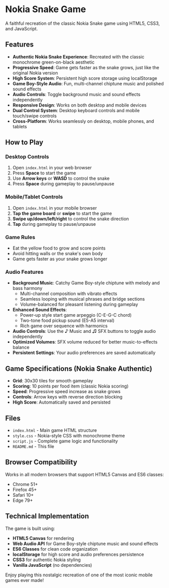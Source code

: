 # Nokia Snake Game

A faithful recreation of the classic Nokia Snake game using HTML5, CSS3, and JavaScript.

## Features

- **Authentic Nokia Snake Experience**: Recreated with the classic monochrome green-on-black aesthetic
- **Progressive Speed**: Game gets faster as the snake grows, just like the original Nokia version
- **High Score System**: Persistent high score storage using localStorage
- **Game Boy-Style Audio**: Fun, multi-channel chiptune music and polished sound effects
- **Audio Controls**: Toggle background music and sound effects independently
- **Responsive Design**: Works on both desktop and mobile devices
- **Dual Control System**: Desktop keyboard controls and mobile touch/swipe controls
- **Cross-Platform**: Works seamlessly on desktop, mobile phones, and tablets

## How to Play

### Desktop Controls
1. Open `index.html` in your web browser
2. Press **Space** to start the game
3. Use **Arrow keys** or **WASD** to control the snake
4. Press **Space** during gameplay to pause/unpause

### Mobile/Tablet Controls
1. Open `index.html` in your mobile browser
2. **Tap the game board** or **swipe** to start the game
3. **Swipe up/down/left/right** to control the snake direction
4. **Tap** during gameplay to pause/unpause

### Game Rules
- Eat the yellow food to grow and score points
- Avoid hitting walls or the snake's own body
- Game gets faster as your snake grows longer

### Audio Features
- **Background Music**: Catchy Game Boy-style chiptune with melody and bass harmony
  - Multi-channel composition with vibrato effects
  - Seamless looping with musical phrases and bridge sections
  - Volume-balanced for pleasant listening during gameplay
- **Enhanced Sound Effects**: 
  - Power-up style start game arpeggio (C-E-G-C chord)
  - Two-tone food pickup sound (E5-A5 interval)
  - Rich game over sequence with harmonics
- **Audio Controls**: Use the ♪ Music and ♫ SFX buttons to toggle audio independently
- **Optimized Volumes**: SFX volume reduced for better music-to-effects balance
- **Persistent Settings**: Your audio preferences are saved automatically

## Game Specifications (Nokia Snake Authentic)

- **Grid**: 30x30 tiles for smooth gameplay
- **Scoring**: 10 points per food item (classic Nokia scoring)
- **Speed**: Progressive speed increase as snake grows
- **Controls**: Arrow keys with reverse direction blocking
- **High Score**: Automatically saved and persisted

## Files

- `index.html` - Main game HTML structure
- `style.css` - Nokia-style CSS with monochrome theme
- `script.js` - Complete game logic and functionality
- `README.md` - This file

## Browser Compatibility

Works in all modern browsers that support HTML5 Canvas and ES6 classes:
- Chrome 51+
- Firefox 45+
- Safari 10+
- Edge 79+

## Technical Implementation

The game is built using:
- **HTML5 Canvas** for rendering
- **Web Audio API** for Game Boy-style chiptune music and sound effects
- **ES6 Classes** for clean code organization
- **localStorage** for high score and audio preferences persistence
- **CSS3** for authentic Nokia styling
- **Vanilla JavaScript** (no dependencies)

Enjoy playing this nostalgic recreation of one of the most iconic mobile games ever made!
